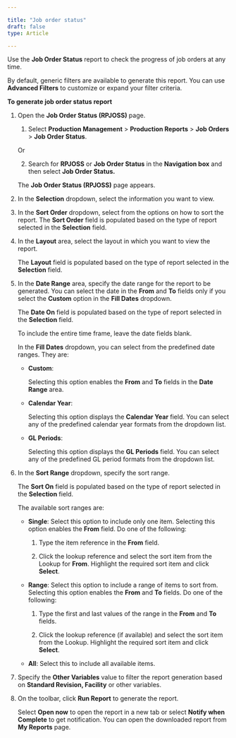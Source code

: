 ```yaml
---

title: "Job order status"
draft: false
type: Article 

---
```


Use the **Job Order Status** report to check the progress of job orders at any time.

By default, generic filters are available to generate this report. You can use **Advanced Filters** to customize or expand your filter criteria. 


**To generate job order status report**

1.  Open the **Job Order Status (RPJOSS)** page.

    1. Select **Production Management** > **Production Reports** > **Job Orders** > **Job Order Status**.

    Or

    2.  Search for **RPJOSS** or **Job Order Status** in the **Navigation box** and then select **Job Order Status.**

    The **Job Order Status (RPJOSS)** page appears.

2.  In the **Selection** dropdown, select the information you want to view.

3.  In the **Sort Order** dropdown, select from the options on how to sort the report. The **Sort Order** field is populated based on the type of report selected in the **Selection** field.

4.  In the **Layout** area, select the layout in which you want to view the report.

    The **Layout** field is populated based on the type of report selected in the **Selection** field.

5.  In the **Date Range** area, specify the date range for the report to be generated. You can select the date in the **From** and **To** fields only if you select the **Custom** option in the **Fill Dates** dropdown.

    The **Date On** field is populated based on the type of report selected in the **Selection** field.

    To include the entire time frame, leave the date fields blank.

    In the **Fill Dates** dropdown, you can select from the predefined date ranges. They are:

    - **Custom**:

        Selecting this option enables the **From** and **To** fields in the **Date Range** area.

    - **Calendar Year**:

        Selecting this option displays the **Calendar Year** field. You can select any of the predefined calendar year formats from the dropdown list.

    - **GL Periods**:

        Selecting this option displays the **GL Periods** field. You can select any of the predefined GL period formats from the dropdown list.

6.  In the **Sort Range** dropdown, specify the sort range.

    The **Sort On** field is populated based on the type of report selected in the **Selection** field.

    The available sort ranges are:

    - **Single**: Select this option to include only one item. Selecting this option enables the **From** field. Do one of the following:

        1.  Type the item reference in the **From** field.

        2.  Click the lookup reference and select the sort item from the Lookup for **From**. Highlight the required sort item and click **Select**.

    - **Range**: Select this option to include a range of items to sort from. Selecting this option enables the **From** and **To** fields. Do one of the following:

        1.  Type the first and last values of the range in the **From** and **To** fields.

        2.  Click the lookup reference (if available) and select the sort item from the Lookup. Highlight the required sort item and click **Select**.

    - **All**: Select this to include all available items.

7.  Specify the **Other Variables** value to filter the report generation based on **Standard Revision, Facility** or other variables.

8.  On the toolbar, click **Run Report** to generate the report.

    Select **Open now** to open the report in a new tab or select **Notify when Complete** to get notification. You can open the downloaded report from **My Reports** page.